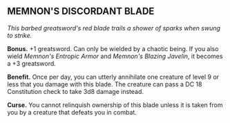 ## MEMNON'S DISCORDANT BLADE

_This barbed greatsword's red blade trails a shower of sparks when swung to strike._

**Bonus.** +1 greatsword. Can only be wielded by a chaotic being. If you also wield *Memnon's Entropic Armor* and *Memnon's Blazing Javelin*, it becomes a +3 greatsword.

**Benefit.** Once per day, you can utterly annihilate one creature of level 9 or less that you damage with this blade. The creature can pass a DC 18 Constitution check to take 3d8 damage instead.

**Curse.** You cannot relinquish ownership of this blade unless it is taken from you by a creature that defeats you in combat.

